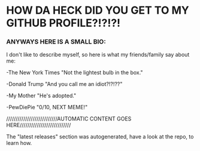 # HOW DA HECK DID YOU GET TO MY GITHUB PROFILE?!?!?!
### ANYWAYS HERE IS A SMALL BIO:
 I don't like to describe myself, so here is what my friends/family say about me:

 -The New York Times "Not the lightest bulb in the box."
 
 -Donald Trump "And you call me an idiot?!?!??"
 
 -My Mother "He's adopted."
 
 -PewDiePie "0/10, NEXT MEME!"
 

///////////////////////////AUTOMATIC CONTENT GOES HERE///////////////////////////

The "latest releases" section was autogenerated, have a look at the repo, to learn how.